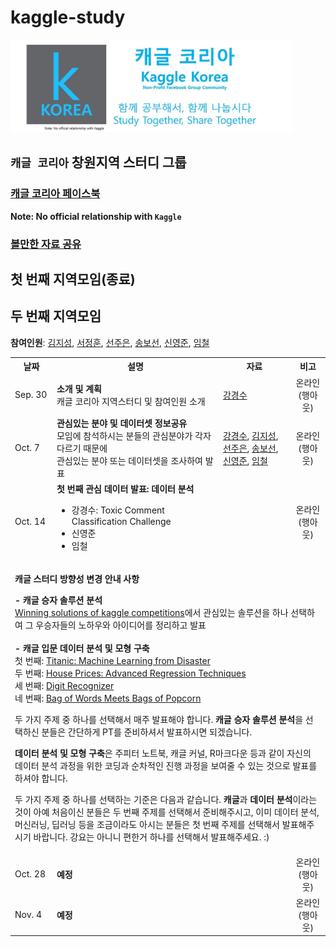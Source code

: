 # kaggle-study

<img src="logo.png" width="450" />

## `캐글 코리아` 창원지역 스터디 그룹

### <a href="https://www.facebook.com/groups/KaggleKoreaOpenGroup/"><b>캐글 코리아 페이스북</b></a><br>
**Note: No official relationship with `Kaggle`**

### <a href="https://github.com/unerue/kaggle-study/blob/master/kaggle-study/materials/materials.md" target="_blank">볼만한 자료 공유</a>

## 첫 번째 지역모임(종료)

## 두 번째 지역모임

**참여인원**: <a href="https://github.com/KimJiSeong1994">김지성</a>, <a href="">서정훈</a>, <a href="https://github.com/sun6880">선주은</a>, <a href="https://github.com/Song-bosun">송보선</a>, <a href="https://github.com/syj706">신영준</a>, <a href="https://github.com/Imchul">임철</a>

<table style="width: 100%">
  <tr>
    <th>날짜</th>
    <th>설명</th>    
    <th>자료</th>
    <th>비고</th>
  </tr>
  <tr>
    <td>Sep. 30</td>
    <td><b>소개 및 계획</b><br>캐글 코리아 지역스터디 및 참여인원 소개</td>
    <td>
      <a href="https://github.com/unerue/kaggle-study/blob/master/kaggle-study/2019-09-30/kaggle-orientation.pdf">강경수</a>
    </td>
    <td align="center">온라인<br>(행아웃)</td>
  </tr>
  <tr>
    <td>Oct. 7</td>
    <td><b>관심있는 분야 및 데이터셋 정보공유</b><br>모임에 참석하시는 분들의 관심분야가 각자 다르기 때문에<br>관심있는 분야 또는 데이터셋을 조사하여 발표</td>
    <td>
      <a href="https://github.com/unerue/kaggle-study/blob/master/kaggle-study/2019-10-07/unerue.pdf">강경수</a>,
      <a href="https://github.com/unerue/kaggle-study/blob/master/kaggle-study/2019-10-07/KimJiSeong1994.key">김지성</a>,
      <a href="https://github.com/unerue/kaggle-study/blob/master/kaggle-study/2019-10-07/sun6880.pptx">선주은</a>,
      <a href="https://github.com/unerue/kaggle-study/blob/master/kaggle-study/2019-10-07/Song-bosun.pptx">송보선</a>,<br>
      <a href="https://github.com/unerue/kaggle-study/blob/master/kaggle-study/2019-10-07/syj706.pptx">신영준</a>,
      <a href="https://github.com/unerue/kaggle-study/blob/master/kaggle-study/2019-10-07/">임철</a>
    </td>
    <td align="center">온라인<br>(행아웃)</td>
  </tr>
  <tr>
    <td>Oct. 14</td>
    <td><b>첫 번째 관심 데이터 발표: 데이터 분석</b><br>
      <ul>
        <li>강경수: Toxic Comment Classification Challenge</li>
        <li>신영준</li>
        <li>임철</li>
      </ul>
    </td>
    <td></td>
    <td align="center">온라인<br>(행아웃)</td>
  </tr>
  <tr>
    <td colspan=5>
      <p><b>캐글 스터디 방향성 변경 안내 사항</b></p>
      <b>- 캐글 승자 솔루션 분석</b><br>
      <a href="https://www.kaggle.com/sudalairajkumar/winning-solutions-of-kaggle-competitions">Winning solutions of kaggle competitions</a>에서 관심있는 솔루션을 하나 선택하여 그 우승자들의 노하우와 아이디어를 정리하고 발표<br>
      <br>
      <b>- 캐글 입문 데이터 분석 및 모형 구축</b><br>
      첫 번째: <a href="https://www.kaggle.com/c/titanic">Titanic: Machine Learning from Disaster</a><br>
      두 번째: <a href="https://www.kaggle.com/c/house-prices-advanced-regression-techniques">
House Prices: Advanced Regression Techniques</a><br>
      세 번째: <a href="https://www.kaggle.com/c/digit-recognizer">Digit Recognizer</a><br>
      네 번째: <a href="https://www.kaggle.com/c/word2vec-nlp-tutorial">Bag of Words Meets Bags of Popcorn</a><br>
      <p>
      두 가지 주제 중 하나를 선택해서 매주 발표해야 합니다. <b>캐글 승자 솔루션 분석</b>을 선택하신 분들은 간단하게 PT를 준비하셔서 발표하시면 되겠습니다.</p>
      <p><b>데이터 분석 및 모형 구축</b>은 주피터 노트북, 캐글 커널, R마크다운 등과 같이 자신의 데이터 분석 과정을 위한 코딩과 순차적인 진행 과정을 보여줄 수 있는 것으로 발표를 하셔야 합니다.</p>
      <p>두 가지 주제 중 하나를 선택하는 기준은 다음과 같습니다. <b>캐글</b>과 <b>데이터 분석</b>이라는 것이 아예 처음이신 분들은 두 번째 주제를 선택해서 준비해주시고, 이미 데이터 분석, 머신러닝, 딥러닝 등을 조금이라도 아시는 분들은 첫 번째 주제를 선택해서 발표해주시기 바랍니다. 강요는 아니니 편한거 하나를 선택해서 발표해주세요. :)</p>
    </td>
  </tr>
  <tr>
    <td>Oct. 28</td>
    <td><b>예정</b><br></td>
    <td></td>
    <td align="center">온라인<br>(행아웃)</td>
  </tr>
  <tr>
    <td>Nov. 4</td>
    <td><b>예정</b><br></td>
    <td></td>
    <td align="center">온라인<br>(행아웃)</td>
  </tr>
</table>

